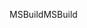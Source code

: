 <span data-ttu-id="4f574-101">MSBuild</span><span class="sxs-lookup"><span data-stu-id="4f574-101">MSBuild</span></span>